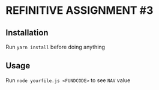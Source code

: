 # REFINITIVE ASSIGNMENT #3

## Installation

Run `yarn install` before doing anything

## Usage

Run `node yourfile.js <FUNDCODE>` to see `NAV` value
